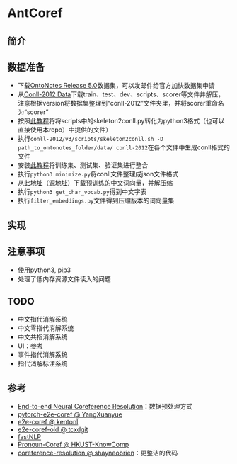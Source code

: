 # AntCoref

## 简介

## 数据准备
- 下载[OntoNotes Release 5.0](https://catalog.ldc.upenn.edu/LDC2013T19)数据集，可以发邮件给官方加快数据集申请
- 从[Conll-2012 Data](http://conll.cemantix.org/2012/data.html)下载train、test、dev、scripts、scorer等文件并解压，注意根据version将数据集整理到“conll-2012”文件夹里，并将scorer重命名为“scorer”
- 按照[此教程](https://blog.csdn.net/shuihupo/article/details/79734462)将将scripts中的skeleton2conll.py转化为python3格式（也可以直接使用本repo）中提供的文件）
- 执行`conll-2012/v3/scripts/skeleton2conll.sh -D path_to_ontonotes_folder/data/ conll-2012`在各个文件中生成conll格式的文件
- 安装[此教程](https://github.com/huggingface/neuralcoref/blob/master/neuralcoref/train/training.md#get-the-data)将训练集、测试集、验证集进行整合
- 执行`python3 minimize.py`将conll文件整理成json文件格式
- 从[此地址](https://pan.baidu.com/s/1tUghuTno5yOvOx4LXA9-wg)（[源地址](https://github.com/Embedding/Chinese-Word-Vectors)）下载预训练的中文词向量，并解压缩
- 执行`python3 get_char_vocab.py`得到中文字表
- 执行`filter_embeddings.py`文件得到压缩版本的词向量集




## 实现

## 注意事项
- 使用python3, pip3
- 处理了低内存资源文件读入的问题

## TODO
- 中文指代消解系统
- 中文零指代消解系统
- 中文共指消解系统
- UI：[参考](https://github.com/huggingface/neuralcoref)
- 事件指代消解系统
- 指代消解标注系统

## 参考
- [End-to-end Neural Coreference Resolution](https://github.com/kentonl/e2e-coref/blob/e2e/setup_training.sh)：数据预处理方式
- [pytorch-e2e-coref @ YangXuanyue](https://github.com/YangXuanyue/pytorch-e2e-coref)
- [e2e-coref @ kentonl](https://github.com/kentonl/e2e-coref)
- [e2e-coref-old @ tcxdgit](https://github.com/tcxdgit/e2e-coref-old)
- [fastNLP](https://github.com/fastnlp/fastNLP/tree/master/reproduction/coreference_resolution)
- [Pronoun-Coref @ HKUST-KnowComp](https://github.com/HKUST-KnowComp/Pronoun-Coref)
- [coreference-resolution @ shayneobrien](https://github.com/shayneobrien/coreference-resolution)：更整洁的代码


